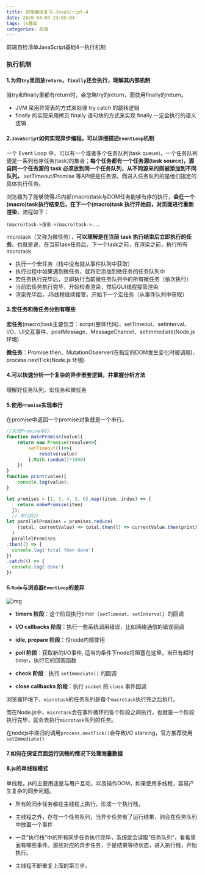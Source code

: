 ```yaml
---
title: 前端基础复习-JavaScript-4
date: 2020-04-04 23:05:04
tags: js基础
categories: 前端
---
```

前端自检清单JavaScript基础4--执行机制

<!--more-->
### 执行机制

#### 1.为何`try`里面放`return`，`finally`还会执行，理解其内部机制

当try和finally里都有return时，会忽略try的return，而使用finally的return。

- JVM 采用异常表的方式来处理 try catch 的跳转逻辑
- finally 的实现采用拷贝 finally 语句块的方式来实现 finally 一定会执行的语义逻辑

#### 2.`JavaScript`如何实现异步编程，可以详细描述`EventLoop`机制

一个 Event Loop 中，可以有一个或者多个任务队列(task queue)，一个任务队列便是一系列有序任务(task)的集合；**每个任务都有一个任务源(task source)，源自同一个任务源的 task 必须放到同一个任务队列，从不同源来的则被添加到不同队列。** setTimeout/Promise 等API便是任务源，而进入任务队列的是他们指定的具体执行任务。

浏览器为了能够使得JS内部(macro)task与DOM任务能够有序的执行，**会在一个(macro)task执行结束后，在下一个(macro)task 执行开始前，对页面进行重新渲染**，流程如下：

    (macro)task->渲染->(macro)task->...

microtask（又称为微任务），**可以理解是在当前 task 执行结束后立即执行的任务**。也就是说，在当前task任务后，下一个task之前，在渲染之前，执行所有microtask

*   执行一个宏任务（栈中没有就从事件队列中获取）
*   执行过程中如果遇到微任务，就将它添加到微任务的任务队列中
*   宏任务执行完毕后，立即执行当前微任务队列中的所有微任务（依次执行）
*   当前宏任务执行完毕，开始检查渲染，然后GUI线程接管渲染
*   渲染完毕后，JS线程继续接管，开始下一个宏任务（从事件队列中获取）

#### 3.宏任务和微任务分别有哪些

**宏任务**(macro)task主要包含：script(整体代码)、setTimeout、setInterval、I/O、UI交互事件、postMessage、MessageChannel、setImmediate(Node.js 环境)

**微任务**：Promise.then、MutationObserver(在指定的DOM发生变化时被调用)、process.nextTick(Node.js 环境)

#### 4.可以快速分析一个复杂的异步嵌套逻辑，并掌握分析方法

理解好任务队列，宏任务和微任务

#### 5.使用`Promise`实现串行

在promise中返回一个promise对象就是一个串行。

```js
//实现Promise串行
function makePromise(value){
    return new Promise(resolve=>{
        setTimeout(()=>{
            resolve(value)
        },Math.random()*1000)
    })
}
function print(value){
    console.log(value);
}

let promises = [1, 3, 4, 5, 6].map((item, index) => {
    return makePromise(item)
  });
  // 串行执行
let parallelPromises = promises.reduce(
    (total, currentValue) => total.then(() => currentValue.then(print)),Promise.resolve()
  )
  parallelPromises
.then(() => {
  console.log('total then done')
})
.catch(() => {
  console.log('done')
})
```



#### 6.`Node`与浏览器`EventLoop`的差异

![img](../img/node-libuv.png)

- **timers 阶段**：这个阶段执行timer（`setTimeout`、`setInterval`）的回调

- **I/O callbacks 阶段**：执行一些系统调用错误，比如网络通信的错误回调

- **idle, prepare 阶段**：仅node内部使用

- **poll 阶段**：获取新的I/O事件, 适当的条件下node将阻塞在这里，当已有超时timer，执行它的回调函数

- **check 阶段**：执行 `setImmediate()` 的回调

- **close callbacks 阶段**：执行 `socket` 的 `close` 事件回调

  

浏览器环境下，`microtask`的任务队列是每个`macrotask`执行完之后执行。

而在Node.js中，`microtask`会在事件循环的各个阶段之间执行，也就是一个阶段执行完毕，就会去执行`microtask`队列的任务。

在nodejs中递归的调用`process.nextTick()`会导致I/O starving，官方推荐使用`setImmediate()`

#### 7.如何在保证页面运行流畅的情况下处理海量数据



#### 8.js的单线程模式

单线程，js的主要用途是与用户互动，以及操作DOM，如果使用多线程，容易产生复杂的同步问题。

- 所有的同步任务都在主线程上执行，形成一个执行栈，
- 主线程之外，存在一个任务队列，当异步任务有了运行结果，则会在任务队列中放置一个事件
- 一旦”执行栈”中的所有同步任务执行完毕，系统就会读取”任务队列”，看看里面有哪些事件。那些对应的异步任务，于是结束等待状态，进入执行栈，开始执行。

 - 主线程不断重复上面的第三步。